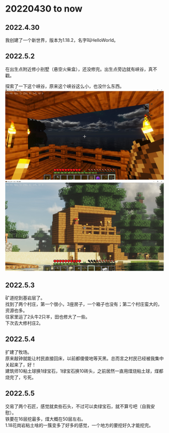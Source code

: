 # 20220430 to now

## 2022.4.30
我创建了一个新世界，版本为1.18.2，名字叫HelloWorld。  

## 2022.5.2
在出生点附近修小别墅（悬空火柴盒），还没修完。出生点旁边就有峡谷，真不戳。  

探索了一下这个峡谷，原来这个峡谷这么小，也没什么东西。  
![家内部](./lib/home_inside.jpg)
![家外部](./lib/home_outside.jpg)

## 2022.5.3
矿道挖到基岩层了。  
找到了两个村庄，第一个很小，3座房子，一个箱子也没有；第二个村庄蛮大的，资源也多。  
往家里运了2头牛2只羊，田也修大了一些。  
下次去大修村庄2。  

## 2022.5.4
扩建了牧场。  
原来敲钟就能让村民直接回床，以前都傻傻地等天黑。总而言之村民已经被我集中关起来了，好！  
建筑师10粘土球换1绿宝石，1绿宝石换10砖头，之前居然一直用煤烧粘土球，煤都烧完了，亏死。  

## 2022.5.5
交易了两个石匠，感觉就卖些石头，不过可以卖绿宝石，就不算亏吧（自我安慰）。  
铁要在16层挖最多，煤大概在50层左右。  
1.18花岗岩粘土啥的一簇变多了好多的感觉，一个地方的要挖好久才能挖完。

